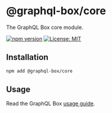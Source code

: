 # @graphql-box/core

The GraphQL Box core module.

[![npm version](https://badge.fury.io/js/%40graphql-box%2Fcore.svg)](https://badge.fury.io/js/%40graphql-box%2Fcore)
[![License: MIT](https://img.shields.io/badge/License-MIT-yellow.svg)](LICENSE)

## Installation

```bash
npm add @graphql-box/core
```

## Usage

Read the GraphQL Box [usage guide](../../README.md#usage).
